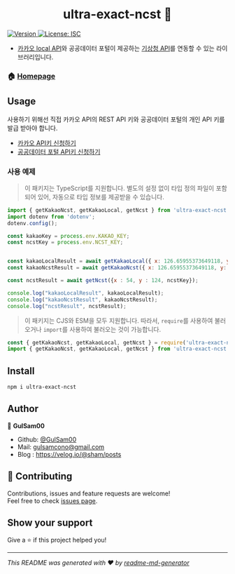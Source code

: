 <h1 align="center">ultra-exact-ncst 👋</h1>
<p>
  <a href="https://www.npmjs.com/package/ultra-exact-ncst" target="_blank">
    <img alt="Version" src="https://img.shields.io/npm/v/ultra-exact-ncst.svg">
  </a>
  <a href="#" target="_blank">
    <img alt="License: ISC" src="https://img.shields.io/badge/License-ISC-yellow.svg" />
  </a>
</p>

* [카카오 local API](https://developers.kakao.com/docs/latest/ko/local/dev-guide#address-coord)와 공공데이터 포털이 제공하는 [기상청 API](https://www.data.go.kr/data/15084084/openapi.do)를 연동할 수 있는 라이브러리입니다.

### 🏠 [Homepage](https://github.com/GulSam00/ultra-exact-ncst)

## Usage

사용하기 위해선 직접 카카오 API의 REST API 키와 공공데이터 포털의 개인 API 키를 발급 받아야 합니다.
- [카카오 API키 신청하기](https://developers.kakao.com/console/app)
- [공공데이터 포털 API키 신청하기](https://www.data.go.kr/index.do)
  
### 사용 예제
> 이 패키지는 TypeScript를 지원합니다. 별도의 설정 없이 타입 정의 파일이 포함되어 있어, 자동으로 타입 정보를 제공받을 수 있습니다.

```js
import { getKakaoNcst, getKakaoLocal, getNcst } from 'ultra-exact-ncst';
import dotenv from 'dotenv';
dotenv.config();

const kakaoKey = process.env.KAKAO_KEY;
const ncstKey = process.env.NCST_KEY;


const kakaoLocalResult = await getKakaoLocal({ x: 126.65955373649118, y: 37.42760161347335, kakaoKey });
const kakaoNcstResult = await getKakaoNcst({ x: 126.65955373649118, y: 37.42760161347335, kakaoKey, ncstKey });

const ncstResult = await getNcst({x : 54, y : 124, ncstKey});

console.log("kakaoLocalResult", kakaoLocalResult);
console.log("kakaoNcstResult", kakaoNcstResult);
console.log("ncstResult", ncstResult);
```

> 이 패키지는 CJS와 ESM을 모두 지원합니다. 따라서, `require`를 사용하여 불러오거나 `import`를 사용하여 불러오는 것이 가능합니다.

```js
const { getKakaoNcst, getKakaoLocal, getNcst } = require('ultra-exact-ncst');
import { getKakaoNcst, getKakaoLocal, getNcst } from 'ultra-exact-ncst';
```

## Install

```sh
npm i ultra-exact-ncst
```

## Author

👤 **GulSam00**

* Github: [@GulSam00](https://github.com/GulSam00)
* Mail: gulsamcono@gmail.com
* Blog : https://velog.io/@sham/posts

## 🤝 Contributing

Contributions, issues and feature requests are welcome!<br />Feel free to check [issues page](https://github.com/GulSam00/ultra-exact-ncst). 

## Show your support

Give a ⭐️ if this project helped you!

***
_This README was generated with ❤️ by [readme-md-generator](https://github.com/kefranabg/readme-md-generator)_